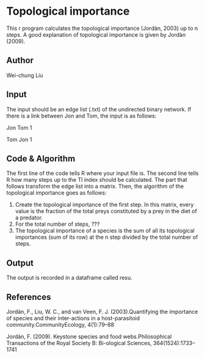 # Topological importance 
This r program calculates the topological importance (Jordàn, 2003) up to n steps. A good explanation of topological importance is given by Jordàn (2009). 

## Author
Wei-chung Liu

## Input
The input should be an edge list (.txt) of the undirected binary network. If there is a link between Jon and Tom, the input is as follows:

Jon	Tom	1

Tom	Jon	1

## Code & Algorithm
The first line of the code tells R where your input file is. The second line tells R how many steps up to the TI index should be calculated. The part that follows transform the edge list into a matrix. Then, the algorithm of the topological importance goes as follows:

1. Create the topological importance of the first step. In this matrix, every value is the fraction of the total preys constituted by a prey in the diet of a predator.
2. For the total number of steps, ???
3. The topological importance of a species is the sum of all its topological importances (sum of its row) at the n step divided by the total number of steps.

## Output 
The output is recorded in a dataframe called resu. 

## References
Jordàn,  F.,  Liu,  W.  C.,  and  van  Veen,  F.  J.  (2003).Quantifying the importance of species and their inter-actions  in  a  host-parasitoid  community.CommunityEcology, 4(1):79–88

Jordàn,  F.  (2009).    Keystone  species  and  food  webs.Philosophical Transactions of the Royal Society B: Bi-ological Sciences, 364(1524):1733–1741
